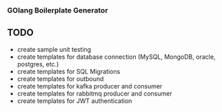 ### GOlang Boilerplate Generator

## TODO
- create sample unit testing
- create templates for database connection (MySQL, MongoDB, oracle, postgres, etc.)
- create templates for SQL Migrations
- create templates for outbound
- create templates for kafka producer and consumer
- create templates for rabbitmq producer and consumer
- create templates for JWT authentication
